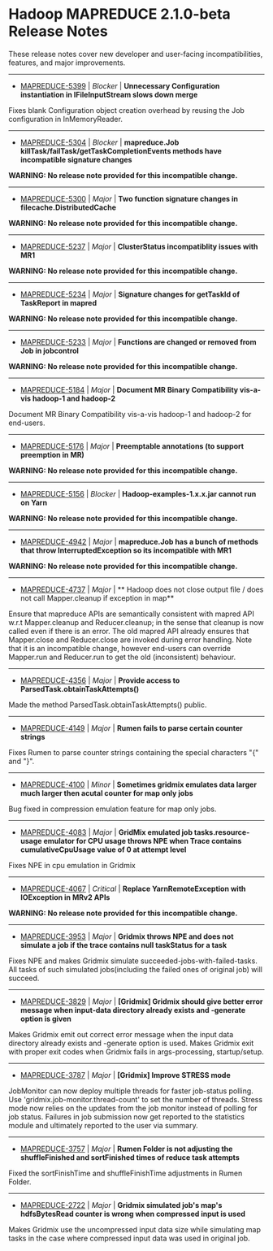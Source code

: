 # Hadoop MAPREDUCE 2.1.0-beta Release Notes

These release notes cover new developer and user-facing incompatibilities, features, and major improvements.


---

* [MAPREDUCE-5399](https://issues.apache.org/jira/browse/MAPREDUCE-5399) | *Blocker* | **Unnecessary Configuration instantiation in IFileInputStream slows down merge**

Fixes blank Configuration object creation overhead by reusing the Job configuration in InMemoryReader.


---

* [MAPREDUCE-5304](https://issues.apache.org/jira/browse/MAPREDUCE-5304) | *Blocker* | **mapreduce.Job killTask/failTask/getTaskCompletionEvents methods have incompatible signature changes**

**WARNING: No release note provided for this incompatible change.**


---

* [MAPREDUCE-5300](https://issues.apache.org/jira/browse/MAPREDUCE-5300) | *Major* | **Two function signature changes in filecache.DistributedCache**

**WARNING: No release note provided for this incompatible change.**


---

* [MAPREDUCE-5237](https://issues.apache.org/jira/browse/MAPREDUCE-5237) | *Major* | **ClusterStatus incompatiblity issues with MR1**

**WARNING: No release note provided for this incompatible change.**


---

* [MAPREDUCE-5234](https://issues.apache.org/jira/browse/MAPREDUCE-5234) | *Major* | **Signature changes for getTaskId of TaskReport in mapred**

**WARNING: No release note provided for this incompatible change.**


---

* [MAPREDUCE-5233](https://issues.apache.org/jira/browse/MAPREDUCE-5233) | *Major* | **Functions are changed or removed from Job in jobcontrol**

**WARNING: No release note provided for this incompatible change.**


---

* [MAPREDUCE-5184](https://issues.apache.org/jira/browse/MAPREDUCE-5184) | *Major* | **Document MR Binary Compatibility vis-a-vis hadoop-1 and hadoop-2**

Document MR Binary Compatibility vis-a-vis hadoop-1 and hadoop-2 for end-users.


---

* [MAPREDUCE-5176](https://issues.apache.org/jira/browse/MAPREDUCE-5176) | *Major* | **Preemptable annotations (to support preemption in MR)**

**WARNING: No release note provided for this incompatible change.**


---

* [MAPREDUCE-5156](https://issues.apache.org/jira/browse/MAPREDUCE-5156) | *Blocker* | **Hadoop-examples-1.x.x.jar cannot run on Yarn**

**WARNING: No release note provided for this incompatible change.**


---

* [MAPREDUCE-4942](https://issues.apache.org/jira/browse/MAPREDUCE-4942) | *Major* | **mapreduce.Job has a bunch of methods that throw InterruptedException so its incompatible with MR1**

**WARNING: No release note provided for this incompatible change.**


---

* [MAPREDUCE-4737](https://issues.apache.org/jira/browse/MAPREDUCE-4737) | *Major* | ** Hadoop does not close output file / does not call Mapper.cleanup if exception in map**

Ensure that mapreduce APIs are semantically consistent with mapred API w.r.t Mapper.cleanup and Reducer.cleanup; in the sense that cleanup is now called even if there is an error. The old mapred API already ensures that Mapper.close and Reducer.close are invoked during error handling. Note that it is an incompatible change, however end-users can override Mapper.run and Reducer.run to get the old (inconsistent) behaviour.


---

* [MAPREDUCE-4356](https://issues.apache.org/jira/browse/MAPREDUCE-4356) | *Major* | **Provide access to ParsedTask.obtainTaskAttempts()**

Made the method ParsedTask.obtainTaskAttempts() public.


---

* [MAPREDUCE-4149](https://issues.apache.org/jira/browse/MAPREDUCE-4149) | *Major* | **Rumen fails to parse certain counter strings**

Fixes Rumen to parse counter strings containing the special characters "{" and "}".


---

* [MAPREDUCE-4100](https://issues.apache.org/jira/browse/MAPREDUCE-4100) | *Minor* | **Sometimes gridmix emulates data larger much larger then acutal counter for map only jobs**

Bug fixed in compression emulation feature for map only jobs.


---

* [MAPREDUCE-4083](https://issues.apache.org/jira/browse/MAPREDUCE-4083) | *Major* | **GridMix emulated job tasks.resource-usage emulator for CPU usage throws NPE when Trace contains cumulativeCpuUsage value of 0 at attempt level**

Fixes NPE in cpu emulation in Gridmix


---

* [MAPREDUCE-4067](https://issues.apache.org/jira/browse/MAPREDUCE-4067) | *Critical* | **Replace YarnRemoteException with IOException in MRv2 APIs**

**WARNING: No release note provided for this incompatible change.**


---

* [MAPREDUCE-3953](https://issues.apache.org/jira/browse/MAPREDUCE-3953) | *Major* | **Gridmix throws NPE and does not simulate a job if the trace contains null taskStatus for a task**

Fixes NPE and makes Gridmix simulate succeeded-jobs-with-failed-tasks. All tasks of such simulated jobs(including the failed ones of original job) will succeed.


---

* [MAPREDUCE-3829](https://issues.apache.org/jira/browse/MAPREDUCE-3829) | *Major* | **[Gridmix] Gridmix should give better error message when input-data directory already exists and -generate option is given**

Makes Gridmix emit out correct error message when the input data directory already exists and -generate option is used. Makes Gridmix exit with proper exit codes when Gridmix fails in args-processing, startup/setup.


---

* [MAPREDUCE-3787](https://issues.apache.org/jira/browse/MAPREDUCE-3787) | *Major* | **[Gridmix] Improve STRESS mode**

JobMonitor can now deploy multiple threads for faster job-status polling. Use 'gridmix.job-monitor.thread-count' to set the number of threads. Stress mode now relies on the updates from the job monitor instead of polling for job status. Failures in job submission now get reported to the statistics module and ultimately reported to the user via summary.


---

* [MAPREDUCE-3757](https://issues.apache.org/jira/browse/MAPREDUCE-3757) | *Major* | **Rumen Folder is not adjusting the shuffleFinished and sortFinished times of reduce task attempts**

Fixed the sortFinishTime and shuffleFinishTime adjustments in Rumen Folder.


---

* [MAPREDUCE-2722](https://issues.apache.org/jira/browse/MAPREDUCE-2722) | *Major* | **Gridmix simulated job's map's hdfsBytesRead counter is wrong when compressed input is used**

Makes Gridmix use the uncompressed input data size while simulating map tasks in the case where compressed input data was used in original job.



